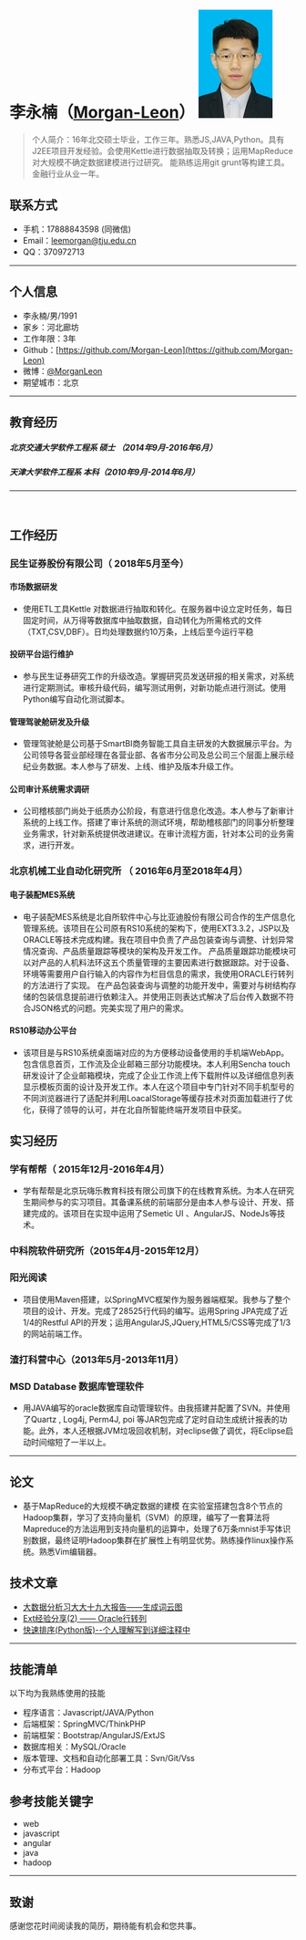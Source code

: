 
 
#  李永楠（[Morgan-Leon](https://github.com/Morgan-Leon)）        ![李永楠](./李永楠20180911_small.jpg)

 >  个人简介：16年北交硕士毕业，工作三年。熟悉JS,JAVA,Python。具有J2EE项目开发经验。会使用Kettle进行数据抽取及转换；运用MapReduce对大规模不确定数据建模进行过研究。 能熟练运用git grunt等构建工具。金融行业从业一年。
## 联系方式  
- 手机：17888843598 (同微信)
- Email：leemorgan@tju.edu.cn 
- QQ：370972713
---
## 个人信息

 - 李永楠/男/1991 
 - 家乡：河北廊坊
 - 工作年限：3年
 - Github：[https://github.com/Morgan-Leon](https://github.com/Morgan-Leon)
 - 微博：[@MorganLeon](http://blog.sina.com.cn/sxlyn) 
 - 期望城市：北京

---
## 教育经历
##### 北京交通大学软件工程系 硕士 （2014年9月-2016年6月）
##### 天津大学软件工程系 本科（2010年9月-2014年6月）
---
  
<br /> 


## 工作经历
### 民生证券股份有限公司（ 2018年5月至今）

#### 市场数据研发
- 使用ETL工具Kettle 对数据进行抽取和转化。在服务器中设立定时任务，每日固定时间，从万得等数据库中抽取数据，自动转化为所需格式的文件（TXT,CSV,DBF）。日均处理数据约10万条，上线后至今运行平稳

#### 投研平台运行维护
- 参与民生证券研究工作的升级改造。掌握研究员发送研报的相关需求，对系统进行定期测试。审核升级代码，编写测试用例，对新功能点进行测试。使用Python编写自动化测试脚本。

#### 管理驾驶舱研发及升级
- 管理驾驶舱是公司基于SmartBI商务智能工具自主研发的大数据展示平台。为公司领导各营业部经理在各营业部、各省市分公司及总公司三个层面上展示经纪业务数据。本人参与了研发、上线、维护及版本升级工作。

#### 公司审计系统需求调研
- 公司稽核部门尚处于纸质办公阶段，有意进行信息化改造。本人参与了新审计系统的上线工作。搭建了审计系统的测试环境，帮助稽核部门的同事分析整理业务需求，针对新系统提供改进建议。在审计流程方面，针对本公司的业务需求，进行开发。

### 北京机械工业自动化研究所  （ 2016年6月至2018年4月）

#### 电子装配MES系统
- 电子装配MES系统是北自所软件中心与比亚迪股份有限公司合作的生产信息化管理系统。该项目在公司原有RS10系统的架构下，使用EXT3.3.2，JSP以及ORACLE等技术完成构建。我在项目中负责了产品包装查询与调整、计划异常情况查询、产品质量跟踪等模块的架构及开发工作。
产品质量跟踪功能模块可以对产品的人机料法环这五个质量管理的主要因素进行数据跟踪。对于设备、环境等需要用户自行输入的内容作为栏目信息的需求，我使用ORACLE行转列的方法进行了实现。
在产品包装查询与调整的功能开发中，需要对与树结构存储的包装信息提前进行依赖注入。并使用正则表达式解决了后台传入数据不符合JSON格式的问题。完美实现了用户的需求。

#### RS10移动办公平台 
- 该项目是与RS10系统桌面端对应的为方便移动设备使用的手机端WebApp。包含信息首页，工作流及企业邮箱三部分功能模块。本人利用Sencha touch 研发设计了企业邮箱模块，完成了企业工作流上传下载附件以及详细信息列表显示模板页面的设计及开发工作。本人在这个项目中专门针对不同手机型号的不同浏览器进行了适配并利用LoacalStorage等缓存技术对页面加载进行了优化，获得了领导的认可，并在北自所智能终端开发项目中获奖。

## 实习经历
### 学有帮帮（ 2015年12月-2016年4月）
- 学有帮帮是北京玩嗨乐教育科技有限公司旗下的在线教育系统。为本人在研究生期间参与的实习项目。其备课系统的前端部分是由本人参与设计、开发、搭建完成的。该项目在实现中运用了Semetic UI 、AngularJS、NodeJs等技术。

### 中科院软件研究所（2015年4月-2015年12月）
### 阳光阅读
- 项目使用Maven搭建，以SpringMVC框架作为服务器端框架。我参与了整个项目的设计、开发。完成了28525行代码的编写。运用Spring JPA完成了近1/4的Restful API的开发；运用AngularJS,JQuery,HTML5/CSS等完成了1/3的网站前端工作。

### 渣打科营中心（2013年5月-2013年11月）
 ### MSD Database 数据库管理软件
-  用JAVA编写的oracle数据库自动管理软件。由我搭建并配置了SVN。并使用了Quartz , Log4j, Perm4J,  poi 等JAR包完成了定时自动生成统计报表的功能。此外，本人还根据JVM垃圾回收机制，对eclipse做了调优，将Eclipse启动时间缩短了一半以上。
---
## 论文
- 基于MapReduce的大规模不确定数据的建模
     在实验室搭建包含8个节点的Hadoop集群，学习了支持向量机（SVM）的原理，编写了一套算法将Mapreduce的方法运用到支持向量机的运算中，处理了6万条mnist手写体识别数据，最终证明Hadoop集群在扩展性上有明显优势。熟练操作linux操作系统。熟悉Vim编辑器。
   
## 技术文章
- [大数据分析习大大十九大报告——生成词云图 ](http://blog.sina.com.cn/s/blog_72a884dd0102wzop.html)
- [Ext经验分享(2) —— Oracle行转列](https://www.jianshu.com/writer#/notebooks/17852003/notes/19334992) 
-  [快速排序(Python版)--个人理解写到详细注释中](https://www.jianshu.com/writer#/notebooks/17852003/notes/24861834)
---
## 技能清单
以下均为我熟练使用的技能

- 程序语言：Javascript/JAVA/Python
- 后端框架：SpringMVC/ThinkPHP
- 前端框架：Bootstrap/AngularJS/ExtJS
- 数据库相关：MySQL/Oracle
- 版本管理、文档和自动化部署工具：Svn/Git/Vss
- 分布式平台：Hadoop

## 参考技能关键字
- web
- javascript
- angular
- java
- hadoop
---
## 致谢
感谢您花时间阅读我的简历，期待能有机会和您共事。